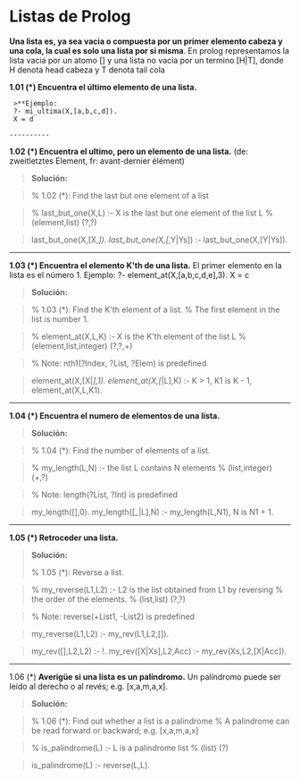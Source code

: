 **Listas de Prolog**
===================

**Una lista es, ya sea vacia o compuesta por un primer elemento cabeza y una cola, la cual es solo una lista por si misma**. En prolog representamos la lista vacia por un atomo [] y una lista no vacia por un termino [H|T], donde H denota head cabeza y T denota tail cola

**1.01 (*) Encuentra el último elemento de una lista.**

     >**Ejemplo:
     ?- mi_ultima(X,[a,b,c,d]).
     X = d
     
    ----------


**1.02 (*) Encuentra el ultimo, pero un elemento de una lista.**
(de: zweitletztes Element, fr: avant-dernier élément)

> **Solución:**

>% 1.02 (*): Find the last but one element of a list

>% last_but_one(X,L) :- X is the last but one element of the list L
%    (element,list) (?,?)

>last_but_one(X,[X,_]).
last_but_one(X,[_,Y|Ys]) :- last_but_one(X,[Y|Ys]).


----------


**1.03 (*) Encuentra el elemento K'th de una lista.**
El primer elemento en la lista es el número 1.
Ejemplo:
?- element_at(X,[a,b,c,d,e],3).
X = c

> **Solución:**

> % 1.03 (*): Find the K'th element of a list.
% The first element in the list is number 1.

>% element_at(X,L,K) :- X is the K'th element of the list L
%    (element,list,integer) (?,?,+)

>% Note: nth1(?Index, ?List, ?Elem) is predefined

>element_at(X,[X|_],1).
element_at(X,[_|L],K) :- K > 1, K1 is K - 1, element_at(X,L,K1).


----------
**1.04 (*) Encuentra el numero de elementos de una lista.**

> **Solución:**

>% 1.04 (*): Find the number of elements of a list.

>% my_length(L,N) :- the list L contains N elements
%    (list,integer) (+,?) 

>% Note: length(?List, ?Int) is predefined

>my_length([],0).
my_length([_|L],N) :- my_length(L,N1), N is N1 + 1.


----------
**1.05 (*) Retroceder una lista.**

> **Solución:**
> 
> % 1.05 (*): Reverse a list.

>% my_reverse(L1,L2) :- L2 is the list obtained from L1 by reversing 
%    the order of the elements.
%    (list,list) (?,?)

>% Note: reverse(+List1, -List2) is predefined

>my_reverse(L1,L2) :- my_rev(L1,L2,[]).

>my_rev([],L2,L2) :- !.
my_rev([X|Xs],L2,Acc) :- my_rev(Xs,L2,[X|Acc]).


----------
1.06 (*) **Averigüe si una lista es un palíndromo.**
Un palíndromo puede ser leído al derecho o al revés; e.g. [x,a,m,a,x].

> **Solución:**

>% 1.06 (*): Find out whether a list is a palindrome
% A palindrome can be read forward or backward; e.g. [x,a,m,a,x]

>% is_palindrome(L) :- L is a palindrome list
%    (list) (?)

>is_palindrome(L) :- reverse(L,L).


